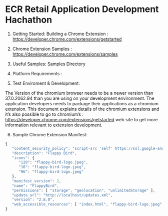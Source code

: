 ECR Retail Application Development Hachathon
================
1. Getting Started: Building a Chrome Extension : https://developer.chrome.com/extensions/getstarted

2. Chrome Extension Samples : https://developer.chrome.com/extensions/samples

3. Useful Samples: Samples Directory

4. Platform Requirements : 

5. Test Enviroment & Development: 

The Version of the chromium browser needs to be a newer version than 37.0.2062.94 than you are using on your development environment.
The application developers needs to package their applications as a chromium extension. This document explains details of the chromium extensions and it’s also possible to go to chromium’s : https://developer.chrome.com/extensions/getstarted web site to get more information relevant to extension development.

6. Sample Chrome Extension Manifest: 

```javascript 
{
   "content_security_policy": "script-src 'self' https://ssl.google-analytics.com https://widget.uservoice.com/; object-src 'self'",
   "description": "Flappy Bird",
   "icons": {
      "128": "flappy-bird-logo.jpeg",
      "16": "flappy-bird-logo.jpeg",
      "96": "flappy-bird-logo.jpeg"
   },
   "manifest_version": 2,
   "name": "FlappyBird",
   "permissions": [ "storage", "geolocation", "unlimitedStorage" ],
   "update_url": "http://localhost/updates.xml",
   "version": "2.8.0",
   "web_accessible_resources": [ "index.html", "flappy-bird-logo.jpeg" ]
}
```



